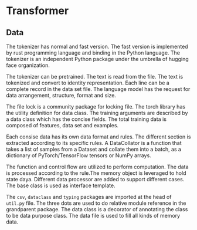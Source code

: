 # Transformer

## Data

The tokenizer has normal and fast version. The fast version is implemented by rust programming language and binding in the Python language. The tokenizer is an independent Python package under the umbrella of hugging face organization.

The tokenizer can be pretrained. The text is read from the file. The text is tokenized and convert to identity representation. Each line can be a complete record in the data set file. The language model has the request for data arrangement, structure, format and size.

The file lock is a community package for locking file. The torch library has the utility definition for data class. The training arguments are described by a data class which has the concise fields. The total training data is composed of features, data set and examples.

Each consise data has its own data format and rules. The different section is extracted according to its specific rules. A DataCollator is a function that takes a list of samples from a Dataset and collate them into a batch, as a dictionary of PyTorch/TensorFlow tensors or NumPy arrays.

The function and control flow are utilized to perform computation. The data is processed according to the rule.The memory object is leveraged to hold state daya. Different data processor are added to support different cases. The base class is used as interface template.

The `csv`, `dataclass` and `typing` packages are imported at the head of `util.py` file. The three dots are used to do relative module reference in the grandparent package. The data class is a decorator of annotating the class to be data purpose class. The data file is used to fill all kinds of memory data.
